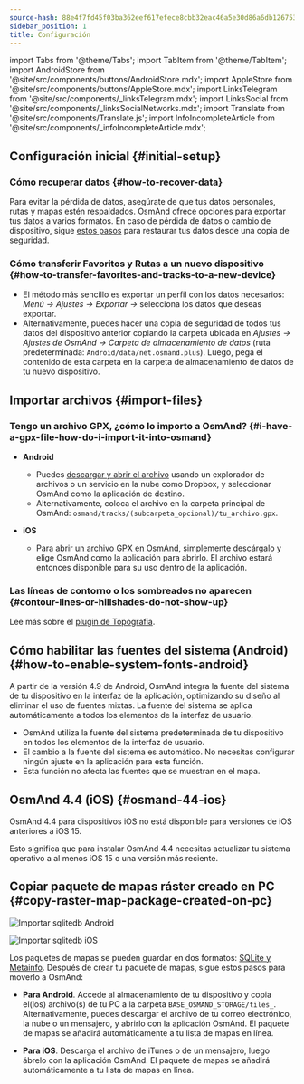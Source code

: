 ```yaml
---
source-hash: 88e4f7fd45f03ba362eef617efece8cbb32eac46a5e30d86a6db12675354fa56
sidebar_position: 1
title: Configuración
---
```

import Tabs from '@theme/Tabs';
import TabItem from '@theme/TabItem';
import AndroidStore from '@site/src/components/buttons/AndroidStore.mdx';
import AppleStore from '@site/src/components/buttons/AppleStore.mdx';
import LinksTelegram from '@site/src/components/_linksTelegram.mdx';
import LinksSocial from '@site/src/components/_linksSocialNetworks.mdx';
import Translate from '@site/src/components/Translate.js';
import InfoIncompleteArticle from '@site/src/components/_infoIncompleteArticle.mdx';

## Configuración inicial {#initial-setup}

### Cómo recuperar datos {#how-to-recover-data}

Para evitar la pérdida de datos, asegúrate de que tus datos personales, rutas y mapas estén respaldados. OsmAnd ofrece opciones para exportar tus datos a varios formatos. En caso de pérdida de datos o cambio de dispositivo, sigue [estos pasos](https://osmand.net/docs/user/personal/import-export/#preventing-data-loss) para restaurar tus datos desde una copia de seguridad.

### Cómo transferir Favoritos y Rutas a un nuevo dispositivo {#how-to-transfer-favorites-and-tracks-to-a-new-device}

- El método más sencillo es exportar un perfil con los datos necesarios: *Menú → Ajustes → Exportar →* selecciona los datos que deseas exportar.
- Alternativamente, puedes hacer una copia de seguridad de todos tus datos del dispositivo anterior copiando la carpeta ubicada en *Ajustes → Ajustes de OsmAnd → Carpeta de almacenamiento de datos* (ruta predeterminada: `Android/data/net.osmand.plus`). Luego, pega el contenido de esta carpeta en la carpeta de almacenamiento de datos de tu nuevo dispositivo.

## Importar archivos {#import-files}

### Tengo un archivo GPX, ¿cómo lo importo a OsmAnd? {#i-have-a-gpx-file-how-do-i-import-it-into-osmand}

- **Android**
    - Puedes [descargar y abrir el archivo](../navigation/setup/gpx-navigation.md) usando un explorador de archivos o un servicio en la nube como Dropbox, y seleccionar OsmAnd como la aplicación de destino.
    - Alternativamente, coloca el archivo en la carpeta principal de OsmAnd: `osmand/tracks/(subcarpeta_opcional)/tu_archivo.gpx`.

- **iOS**
    - Para abrir [un archivo GPX en OsmAnd](../navigation/setup/gpx-navigation.md), simplemente descárgalo y elige OsmAnd como la aplicación para abrirlo. El archivo estará entonces disponible para su uso dentro de la aplicación.

### Las líneas de contorno o los sombreados no aparecen {#contour-lines-or-hillshades-do-not-show-up}

Lee más sobre el [plugin de Topografía](../plugins/topography.md).

## Cómo habilitar las fuentes del sistema (Android) {#how-to-enable-system-fonts-android}

A partir de la versión 4.9 de Android, OsmAnd integra la fuente del sistema de tu dispositivo en la interfaz de la aplicación, optimizando su diseño al eliminar el uso de fuentes mixtas. La fuente del sistema se aplica automáticamente a todos los elementos de la interfaz de usuario.

- OsmAnd utiliza la fuente del sistema predeterminada de tu dispositivo en todos los elementos de la interfaz de usuario.
- El cambio a la fuente del sistema es automático. No necesitas configurar ningún ajuste en la aplicación para esta función.
- Esta función no afecta las fuentes que se muestran en el mapa.

## OsmAnd 4.4 (iOS) {#osmand-44-ios}

OsmAnd 4.4 para dispositivos iOS no está disponible para versiones de iOS anteriores a iOS 15.

Esto significa que para instalar OsmAnd 4.4 necesitas actualizar tu sistema operativo a al menos iOS 15 o una versión más reciente.

<!--
## Almacenamiento en una tarjeta SD (Android) {#storage-on-an-sd-card-android}

:::note
Cuando *activas una unidad USB para compartir archivos* con un ordenador o desconectas la tarjeta SD a través de la configuración del sistema, la unidad externa se desconecta del dispositivo y todas las aplicaciones que se ejecutan en la unidad externa se **terminan inmediatamente**. Puedes [leer más aquí](https://developer.android.com/guide/topics/data/install-location).
:::

### Para mover la carpeta principal de OsmAnd (mapas) a una tarjeta SD externa: {#to-move-the-osmand-home-maps-folder-to-an-external-sd-card}

-   Ve a *Ajustes (en la pantalla de inicio) → Ajustes de OsmAnd → Carpeta de almacenamiento de datos*
-   Cambia el valor a una ruta que apunte a la tarjeta SD externa, en muchos
    sistemas Android puede contener `/storage/extSdCard` o similar.
    Ten en cuenta que algunas versiones de Android limitan estrictamente tu elección
    de qué ruta será accesible para escritura para las aplicaciones.
-   Luego se te preguntará si el contenido de la carpeta de datos de OsmAnd debe moverse de
    la memoria interna a la tarjeta SD externa.
    También puedes realizar esto manualmente usando una aplicación de administrador de archivos incorporada en el dispositivo o
    conectando el dispositivo a un ordenador como almacenamiento externo y realizando el movimiento desde allí.


### ¿Cómo uso mi tarjeta SD con OsmAnd en Android 4.4+ y 5? {#how-do-i-use-my-sd-card-with-osmand-under-android-44-and-5}

Si actualizas tu Android a la versión 4.4.x, experimentarás un problema
conocido de Android con el permiso `WRITE_EXTERNAL_STORAGE`: Android ha
cambiado las reglas de modo que a partir de ahora ninguna aplicación puede escribir en la
tarjeta SD externa en ningún lugar fuera de su nueva carpeta estándar
`Android/data/[PACKAGE-NAME]`. Si OsmAnd se instaló antes de actualizar
tu dispositivo a Android 4.4.x, seguirá funcionando (solo lectura) con
la antigua carpeta osmand no estándar, pero no podrá actualizar ningún mapa
y otros archivos allí.

Soluciones:

-   Mueve la carpeta de datos de OsmAnd osmand al almacenamiento interno. \
     **Desventaja:** El almacenamiento interno puede ser bastante pequeño.
-   Mueve la carpeta de datos de OsmAnd osmand a su carpeta SD estándar, \
    para OsmAnd+ : `(extSdCard)/Android/data/net.osmand.plus/files` \
    para OsmAnd : `(extSdCard)/Android/data/net.osmand/files` \
     **Precaución:** ¡Cada vez que desinstales OsmAnd ahora, todos tus datos serán
    borrados también! (A menos que desmontes tu tarjeta SD, o renombres la
    carpeta net.osmand(.plus) antes de la desinstalación).

Si deseas realizar manualmente las copias/movimientos necesarios, utiliza un
PC para realizar esta acción en la tarjeta SD, o en el propio dispositivo utiliza
la herramienta de administrador de archivos **que venía preinstalada con tu Android**
(solo estos métodos tendrán el permiso de escritura necesario). Todas las operaciones de copia
también se pueden invocar en el propio OsmAnd a través de `Menú/Ajustes/General/Carpeta de
almacenamiento de datos`, pero las operaciones de copia pueden tardar mucho tiempo o resultar en
errores (por ejemplo, si la tarjeta SD está demasiado llena).
-->

## Copiar paquete de mapas ráster creado en PC {#copy-raster-map-package-created-on-pc}

<Tabs groupId="operating-systems" queryString="operating-systems">

<TabItem value="android" label="Android">

![Importar sqlitedb Android](@site/static/img/plugins/online-maps/import-sqlitedb-android.png)

</TabItem>

<TabItem value="ios" label="iOS">

![Importar sqlitedb iOS](@site/static/img/plugins/online-maps/import-sqlitedb-ios.png)

</TabItem>

</Tabs>

Los paquetes de mapas se pueden guardar en dos formatos: [SQLite y Metainfo](https://osmand.net/docs/user/map/raster-maps). Después de crear tu paquete de mapas, sigue estos pasos para moverlo a OsmAnd:

- **Para Android**. Accede al almacenamiento de tu dispositivo y copia el(los) archivo(s) de tu PC a la carpeta `BASE_OSMAND_STORAGE/tiles_`. Alternativamente, puedes descargar el archivo de tu correo electrónico, la nube o un mensajero, y abrirlo con la aplicación OsmAnd. El paquete de mapas se añadirá automáticamente a tu lista de mapas en línea.

- **Para iOS**. Descarga el archivo de iTunes o de un mensajero, luego ábrelo con la aplicación OsmAnd. El paquete de mapas se añadirá automáticamente a tu lista de mapas en línea.